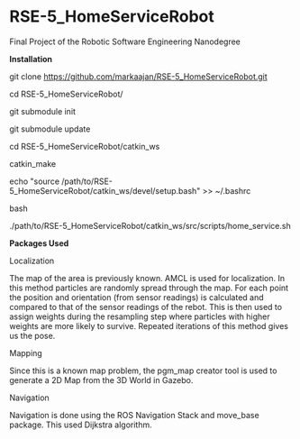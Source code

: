 # RSE-5_HomeServiceRobot
Final Project of the Robotic Software Engineering Nanodegree

**Installation**



git clone https://github.com/markaajan/RSE-5_HomeServiceRobot.git

cd RSE-5_HomeServiceRobot/

git submodule init 

git submodule update

cd RSE-5_HomeServiceRobot/catkin_ws

catkin_make

echo "source /path/to/RSE-5_HomeServiceRobot/catkin_ws/devel/setup.bash" >> ~/.bashrc

bash

./path/to/RSE-5_HomeServiceRobot/catkin_ws/src/scripts/home_service.sh

**Packages Used**


Localization

The map of the area is previously known. AMCL is used for localization. In this method particles are randomly spread through the map. For each point the position and orientation (from sensor readings) is calculated and compared to that of the sensor readings of the rebot. This is then used to assign weights during the resampling step where particles with higher weights are more likely to survive.
Repeated iterations of this method gives us the pose.

Mapping

Since this is a known map problem, the pgm_map creator tool is used to generate a 2D Map from the 3D World in Gazebo.

Navigation

Navigation is done using the ROS Navigation Stack and move_base package. This used Dijkstra algorithm.
